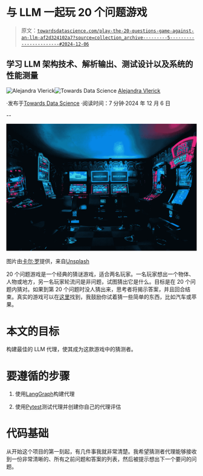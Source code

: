 # 与 LLM 一起玩 20 个问题游戏

> 原文：[`towardsdatascience.com/play-the-20-questions-game-against-an-llm-af2d324102a7?source=collection_archive---------5-----------------------#2024-12-06`](https://towardsdatascience.com/play-the-20-questions-game-against-an-llm-af2d324102a7?source=collection_archive---------5-----------------------#2024-12-06)

## 学习 LLM 架构技术、解析输出、测试设计以及系统的性能测量

[](https://medium.com/@alejandra.vlerick?source=post_page---byline--af2d324102a7--------------------------------)![Alejandra Vlerick](https://medium.com/@alejandra.vlerick?source=post_page---byline--af2d324102a7--------------------------------)[](https://towardsdatascience.com/?source=post_page---byline--af2d324102a7--------------------------------)![Towards Data Science](https://towardsdatascience.com/?source=post_page---byline--af2d324102a7--------------------------------) [Alejandra Vlerick](https://medium.com/@alejandra.vlerick?source=post_page---byline--af2d324102a7--------------------------------)

·发布于[Towards Data Science](https://towardsdatascience.com/?source=post_page---byline--af2d324102a7--------------------------------) ·阅读时间：7 分钟·2024 年 12 月 6 日

--

![](img/ef35d5c09a463df416a3fce6825e0083.png)

图片由[卡尔·罗](https://unsplash.com/@carltraw?utm_source=medium&utm_medium=referral)提供，来自[Unsplash](https://unsplash.com/?utm_source=medium&utm_medium=referral)

20 个问题游戏是一个经典的猜谜游戏，适合两名玩家。一名玩家想出一个物体、人物或地方，另一名玩家轮流问是非问题，试图猜出它是什么。目标是在 20 个问题内猜对。如果到第 20 个问题时没人猜出来，思考者将揭示答案，并且回合结束。真实的游戏可以在[这里](http://20q.net/)找到，我鼓励你试着猜一些简单的东西，比如汽车或苹果。

# **本文的目标**

构建最佳的 LLM 代理，使其成为这款游戏中的猜测者。

# 要遵循的步骤

1.  使用[LangGraph](https://langchain.com/langgraph)构建代理

1.  使用[Pytest](https://docs.pytest.org/en/stable/)测试代理并创建你自己的代理评估

# 代码基础

从开始这个项目的第一刻起，有几件事我就非常清楚。我希望猜测者代理能够接收到一份非常清晰的、所有之前问题和答案的列表，然后被提示想出下一个要问的问题。

